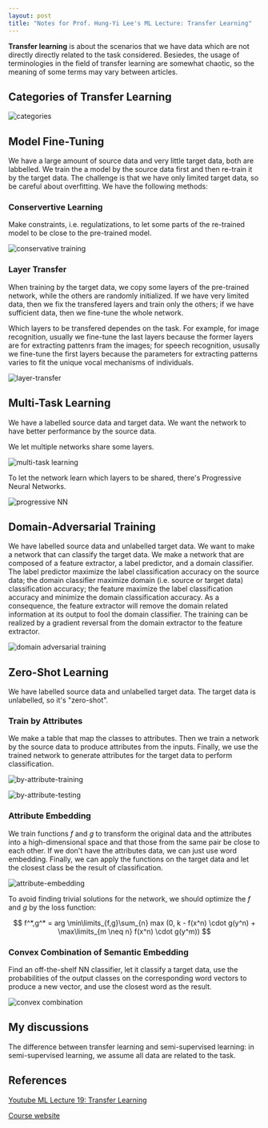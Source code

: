 ```yaml
---
layout: post
title: "Notes for Prof. Hung-Yi Lee's ML Lecture: Transfer Learning"
---
```


**Transfer learning** is about the scenarios that we have data which are not directly directly related to the task considered. Besiedes, the usage of terminologies in the field of transfer learning are somewhat chaotic, so the meaning of some terms may vary between articles.

## Categories of Transfer Learning

![categories](https://baliuzeger.github.io/sjl/assets/images/HYL_ML_19/overview.png)

## Model Fine-Tuning

We have a large amount of source data and very little target data, both are labbelled. We train the a model by the source data first and then re-train it by the target data. The challenge is that we have only limited target data, so be careful about overfitting. We have the following methods:

### Conservertive Learning

Make constraints, i.e. regulatizations, to let some parts of the re-trained model to be close to the pre-trained model.

![conservative training](https://baliuzeger.github.io/sjl/assets/images/HYL_ML_19/conservative.png)

### Layer Transfer

When training by the target data, we copy some layers of the pre-trained network, while the others are randomly initialized. If we have very limited data, then we fix the transfered layers and train only the others; if we have sufficient data, then we fine-tune the whole network.

Which layers to be transfered dependes on the task. For example, for image recognition, usually we fine-tune the last layers because the former layers are for extracting pattenrs fram the images; for speech recognition, ususally we fine-tune the first layers because the parameters for extracting patterns varies to fit the unique vocal mechanisms of individuals.

![layer-transfer](https://baliuzeger.github.io/sjl/assets/images/HYL_ML_19/layer-transfer.png)

## Multi-Task Learning

We have a labelled source data and target data. We want the network to have better performance by the source data.

We let multiple networks share some layers.

![multi-task learning](https://baliuzeger.github.io/sjl/assets/images/HYL_ML_19/multi-task.png)

To let the network learn which layers to be shared, there's Progressive Neural Networks.

![progressive NN](https://baliuzeger.github.io/sjl/assets/images/HYL_ML_19/progressive.png)

## Domain-Adversarial Training

We have labelled source data and unlabelled target data. We want to make a network that can classify the target data. We make a network that are composed of a feature extractor, a label predictor, and a domain classifier. The label predictor maximize the label classification accuracy on the source data; the domain classifier maximize domain (i.e. source or target data) classification accuracy; the feature maximize the label classification accuracy and minimize the domain classification accuracy. As a consequence, the feature extractor will remove the domain related information at its output to fool the domain classifier. The training can be realized by a gradient reversal from the domain extractor to the feature extractor.

![domain adversarial training](https://baliuzeger.github.io/sjl/assets/images/HYL_ML_19/domain-adversarial.png)

## Zero-Shot Learning

We have labelled source data and unlabelled target data. The target data is unlabelled, so it's "zero-shot".

### Train by Attributes

We make a table that map the classes to attributes. Then we train a network by the source data to produce attributes from the inputs. Finally, we use the trained network to generate attributes for the target data to perform classification.

![by-attribute-training](https://baliuzeger.github.io/sjl/assets/images/HYL_ML_19/by-attribute-training.png)

![by-attribute-testing](https://baliuzeger.github.io/sjl/assets/images/HYL_ML_19/by-attribute-testing.png)

### Attribute Embedding

We train functions $f$ and $g$ to transform the original data and the attributes into a high-dimensional space and that those from the same pair be close to each other. If we don't have the attributes data, we can just use word embedding. Finally, we can apply the functions on the target data and let the closest class be the result of classification.

![attribute-embedding](https://baliuzeger.github.io/sjl/assets/images/HYL_ML_19/attribute-embedding.png)

To avoid finding trivial solutions for the network, we should optimize the $f$ and $g$ by the loss function:

$$ f^*,g^* = arg \min\limits_{f,g}\sum_{n} max (0, k - f(x^n) \cdot g(y^n) + \max\limits_{m \neq n} f(x^n) \cdot g(y^m)) $$

### Convex Combination of Semantic Embedding

Find an off-the-shelf NN classifier, let it classify a target data, use the probabilities of the output classes on the corresponding word vectors to produce a new vector, and use the closest word as the result.

![convex combination](https://baliuzeger.github.io/sjl/assets/images/HYL_ML_19/convex-combination.png)

## My discussions

The difference between transfer learning and semi-supervised learning: in semi-supervised learning, we assume all data are related to the task.

## References

[Youtube ML Lecture 19: Transfer Learning](https://www.youtube.com/watch?v=YNUek8ioAJk&list=PLJV_el3uVTsPy9oCRY30oBPNLCo89yu49&index=29)

[Course website](https://speech.ee.ntu.edu.tw/~hylee/ml/2020-spring.html)
